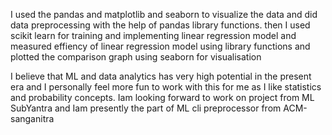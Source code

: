 I used the pandas and matplotlib and seaborn to visualize the data and did data preprocessing with the help of pandas library functions.
 then I used scikit learn for training and implementing linear regression model and measured effiency of linear regression model using library functions and plotted the comparison graph using seaborn for visualisation

I believe that ML and data analytics has very high potential in the present era and I personally feel more fun to work with this for me as I like statistics and probability concepts.
 Iam looking forward to work on project from ML SubYantra and Iam presently the part of ML cli preprocessor from ACM-sanganitra 
